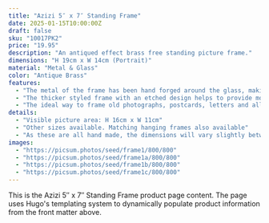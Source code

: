 ```yaml
---
title: "Azizi 5″ x 7″ Standing Frame"
date: 2025-01-15T10:00:00Z
draft: false
sku: "10017PK2"
price: "19.95"
description: "An antiqued effect brass free standing picture frame."
dimensions: "H 19cm x W 14cm (Portrait)"
material: "Metal & Glass"
color: "Antique Brass"
features:
  - "The metal of the frame has been hand forged around the glass, making each frame a true artisan item"
  - "The thicker styled frame with an etched design helps to provide more of a focal point to the picture within the frame"
  - "The ideal way to frame old photographs, postcards, letters and all manner of treasured memories or little keepsakes"
details:
  - "Visible picture area: H 16cm x W 11cm"
  - "Other sizes available. Matching hanging frames also available"
  - "As these are all hand made, the dimensions will vary slightly between frames"
images:
  - "https://picsum.photos/seed/frame1/800/800"
  - "https://picsum.photos/seed/frame1a/800/800"
  - "https://picsum.photos/seed/frame1b/800/800"
  - "https://picsum.photos/seed/frame1c/800/800"
---
```


This is the Azizi 5″ x 7″ Standing Frame product page content. The page uses Hugo's templating system to dynamically populate product information from the front matter above.
